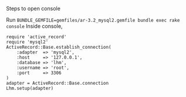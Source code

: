 Steps to open console

Run `BUNDLE_GEMFILE=gemfiles/ar-3.2_mysql2.gemfile bundle exec rake console`
Inside console, 
```
require 'active_record'
require 'mysql2'
ActiveRecord::Base.establish_connection(
    :adapter  => 'mysql2',
    :host     => '127.0.0.1',
    :database => 'lhm',
    :username => 'root',
    :port     => 3306
)
adapter = ActiveRecord::Base.connection
Lhm.setup(adapter)
```
